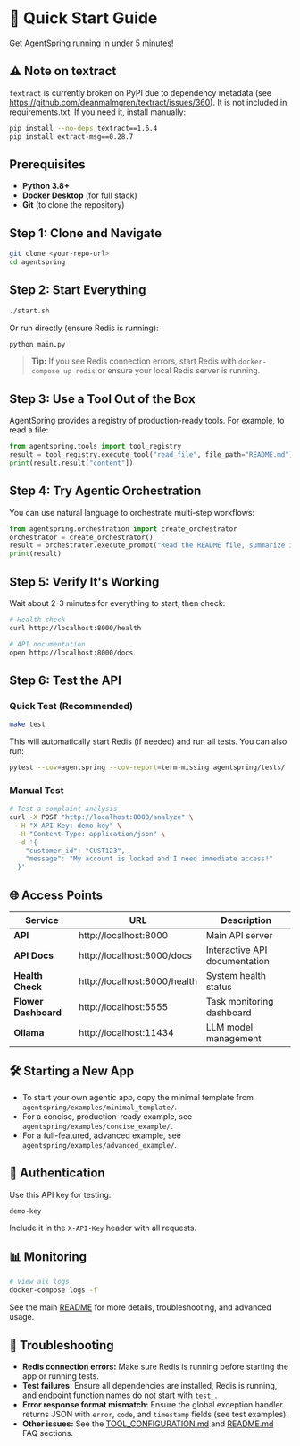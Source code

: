 # 🚀 Quick Start Guide

Get AgentSpring running in under 5 minutes!

## ⚠️ Note on textract
`textract` is currently broken on PyPI due to dependency metadata (see https://github.com/deanmalmgren/textract/issues/360). It is not included in requirements.txt. If you need it, install manually:

```bash
pip install --no-deps textract==1.6.4
pip install extract-msg==0.28.7
```

## Prerequisites
- **Python 3.8+**
- **Docker Desktop** (for full stack)
- **Git** (to clone the repository)

## Step 1: Clone and Navigate
```bash
git clone <your-repo-url>
cd agentspring
```

## Step 2: Start Everything
```bash
./start.sh
```
Or run directly (ensure Redis is running):
```bash
python main.py
```

> **Tip:** If you see Redis connection errors, start Redis with `docker-compose up redis` or ensure your local Redis server is running.
## Step 3: Use a Tool Out of the Box
AgentSpring provides a registry of production-ready tools. For example, to read a file:

```python
from agentspring.tools import tool_registry
result = tool_registry.execute_tool("read_file", file_path="README.md")
print(result.result["content"])
```

## Step 4: Try Agentic Orchestration
You can use natural language to orchestrate multi-step workflows:

```python
from agentspring.orchestration import create_orchestrator
orchestrator = create_orchestrator()
result = orchestrator.execute_prompt("Read the README file, summarize it, and send the summary to Slack.")
print(result)
```

## Step 5: Verify It's Working

Wait about 2-3 minutes for everything to start, then check:

```bash
# Health check
curl http://localhost:8000/health

# API documentation
open http://localhost:8000/docs
```

## Step 6: Test the API

### Quick Test (Recommended)
```bash
make test
```
This will automatically start Redis (if needed) and run all tests. You can also run:
```bash
pytest --cov=agentspring --cov-report=term-missing agentspring/tests/
```

### Manual Test
```bash
# Test a complaint analysis
curl -X POST "http://localhost:8000/analyze" \
  -H "X-API-Key: demo-key" \
  -H "Content-Type: application/json" \
  -d '{
    "customer_id": "CUST123",
    "message": "My account is locked and I need immediate access!"
  }'
```

## 🌐 Access Points

| Service | URL | Description |
|---------|-----|-------------|
| **API** | http://localhost:8000 | Main API server |
| **API Docs** | http://localhost:8000/docs | Interactive API documentation |
| **Health Check** | http://localhost:8000/health | System health status |
| **Flower Dashboard** | http://localhost:5555 | Task monitoring dashboard |
| **Ollama** | http://localhost:11434 | LLM model management |

## 🛠️ Starting a New App
- To start your own agentic app, copy the minimal template from `agentspring/examples/minimal_template/`.
- For a concise, production-ready example, see `agentspring/examples/concise_example/`.
- For a full-featured, advanced example, see `agentspring/examples/advanced_example/`.

## 🔑 Authentication

Use this API key for testing:
```
demo-key
```
Include it in the `X-API-Key` header with all requests.

## 📊 Monitoring

```bash
# View all logs
docker-compose logs -f
```

See the main [README](README.md) for more details, troubleshooting, and advanced usage.

## 🛟 Troubleshooting
- **Redis connection errors:** Make sure Redis is running before starting the app or running tests.
- **Test failures:** Ensure all dependencies are installed, Redis is running, and endpoint function names do not start with `test_`.
- **Error response format mismatch:** Ensure the global exception handler returns JSON with `error`, `code`, and `timestamp` fields (see test examples).
- **Other issues:** See the [TOOL_CONFIGURATION.md](TOOL_CONFIGURATION.md) and [README.md](README.md) FAQ sections.